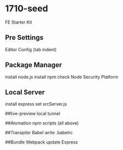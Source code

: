 # 1710-seed
FE Starter Kit

## Pre Settings
Editor Config (tab indent)

## Package Manager
install node.js
install npm
check Node Security Platform

## Local Server
install express
set srcServer.js

##live-preview
local tunnel

##Atomation
npm scripts (all above)

##Transpiler
Babel
write .babelrc

##Bundle
Webpack
update Express
